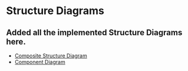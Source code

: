 # Structure Diagrams

## Added all the implemented Structure Diagrams here.
* [Composite Structure Diagram](https://github.com/28-shravya/stepin_project/blob/main/2_Architecture/structure%20Diagrams/Composite%20Diagram.png)
* [Component Diagram](https://github.com/28-shravya/stepin_project/blob/main/2_Architecture/structure%20Diagrams/Component%20diagram.png)
